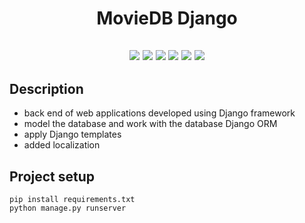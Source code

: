 <h1 align="center">MovieDB Django</h1>

<h2 align="center">
<p align="center">

<img src="https://badges.frapsoft.com/os/v1/open-source.svg?v=103" >
  
<img src="https://img.shields.io/badge/Django-4.1.7-green">

<img src="https://img.shields.io/badge/jango--ckeditor-6.5-green" >

<img src="https://img.shields.io/badge/django--modeltranslation-0.18-green">

<img src="https://img.shields.io/badge/django--recaptcha3-0.4-green">

<img src="https://img.shields.io/badge/OAuth-2.0-green">

</p>
</h2>

## Description

- back end of web applications developed using Django framework
- model the database and work with the database Django ORM
- apply Django templates
- added localization

## Project setup

```
pip install requirements.txt
python manage.py runserver
```
